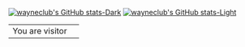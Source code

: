 [![wayneclub's GitHub stats-Dark](https://github-readme-stats.vercel.app/api?username=wayneclub&show_icons=true&theme=tokyonight#gh-dark-mode-only)](https://github.com/anuraghazra/github-readme-stats#gh-dark-mode-only)
[![wayneclub's GitHub stats-Light](https://github-readme-stats.vercel.app/api?username=wayneclub&show_icons=true&theme=default#gh-light-mode-only)](https://github.com/anuraghazra/github-readme-stats#gh-light-mode-only)

<table>
  <tr>
    <td>You are visitor</td>
    <td><img src="https://profile-counter.glitch.me/wayneclub/count.svg" alt="" /></td>
  </tr>
</table>

